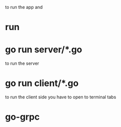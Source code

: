 to run the app
 and 
 # run
# go run server/*.go
to run the server


# go run client/*.go
to run the client side
you have to open to terminal tabs 
# go-grpc

